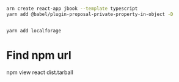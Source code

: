 #

```bash
arn create react-app jbook --template typescript
yarn add @babel/plugin-proposal-private-property-in-object -D


yarn add localforage
```

# Find npm url

npm view react dist.tarball
